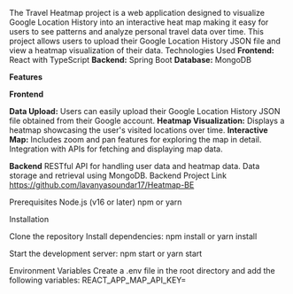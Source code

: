 The Travel Heatmap project is a web application designed to visualize Google Location History into an interactive heat map making it easy for users to see patterns and analyze personal travel data over time.
This project allows users to upload their Google Location History JSON file and view a heatmap visualization of their data. 
Technologies Used
**Frontend:** React with TypeScript
**Backend:** Spring Boot
**Database:** MongoDB

**Features**

**Frontend**

**Data Upload:** 
Users can easily upload their Google Location History JSON file obtained from their Google account.
**Heatmap Visualization:** 
Displays a heatmap showcasing the user's visited locations over time.
**Interactive Map:** 
Includes zoom and pan features for exploring the map in detail.
Integration with APIs for fetching and displaying map data.

**Backend**
RESTful API for handling user data and heatmap data. Data storage and retrieval using MongoDB. Backend Project Link https://github.com/lavanyasoundar17/Heatmap-BE

Prerequisites Node.js (v16 or later) npm or yarn

Installation

Clone the repository
Install dependencies:
npm install or yarn install

Start the development server:
npm start or yarn start

Environment Variables Create a .env file in the root directory and add the following variables: REACT_APP_MAP_API_KEY=<your MAP Api token>
